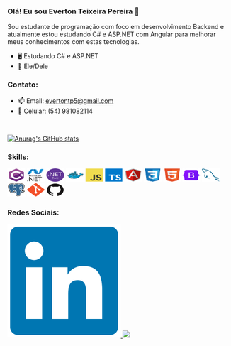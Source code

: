 ### Olá! Eu sou Everton Teixeira Pereira 👋

Sou estudante de programação com foco em desenvolvimento Backend e atualmente estou estudando C# e ASP.NET com Angular para melhorar meus conhecimentos com estas tecnologias. 



- 🖥️ Estudando C# e ASP.NET 
- 👨 Ele/Dele

### Contato:
- 📫 Email: evertontp5@gmail.com
- 📱 Celular: (54) 981082114
<br>

[![Anurag's GitHub stats](https://github-readme-stats.vercel.app/api?username=Everton19)](https://github.com/Everton19/github-readme-stats)

### Skills:
<div class="skills">
  <img height="30" width="40" src="https://github.com/devicons/devicon/blob/master/icons/csharp/csharp-original.svg">
  <img height="30" width="40" src="https://github.com/devicons/devicon/blob/master/icons/dot-net/dot-net-original-wordmark.svg">
  <img height="30" width="40" src="https://github.com/devicons/devicon/blob/master/icons/dotnetcore/dotnetcore-original.svg">
  <img height="30" width="40" src="https://github.com/devicons/devicon/blob/master/icons/docker/docker-original.svg">
  <img height="30" width="40" src="https://github.com/devicons/devicon/blob/master/icons/javascript/javascript-original.svg">
  <img height="30" width="40" src="https://github.com/devicons/devicon/blob/master/icons/typescript/typescript-original.svg">
  <img height="30" width="40" src="https://github.com/devicons/devicon/blob/master/icons/angularjs/angularjs-original.svg">
  <img height="30" width="40" src="https://github.com/devicons/devicon/blob/master/icons/css3/css3-original.svg">
  <img height="30" width="40" src="https://github.com/devicons/devicon/blob/master/icons/html5/html5-original.svg">
  <img height="30" width="40" src="https://github.com/devicons/devicon/blob/master/icons/bootstrap/bootstrap-original.svg">
  <img height="30" width="40" src="https://github.com/devicons/devicon/blob/master/icons/mysql/mysql-original.svg">
  <img height="30" width="40" src="https://github.com/devicons/devicon/blob/master/icons/postgresql/postgresql-original.svg">
  <img height="30" width="40" src="https://github.com/devicons/devicon/blob/master/icons/git/git-original.svg">
  <img height="30" width="40" src="https://github.com/devicons/devicon/blob/master/icons/github/github-original.svg">
</div>

### Redes Sociais:
<div class="social">
  <a href="https://www.linkedin.com/in/everton-teixeira-pereira/" target="_blank"><img src="https://github.com/devicons/devicon/blob/master/icons/linkedin/linkedin-original.svg" target="_blank">
  <a href="https://www.instagram.com/everton_t.p/" target="_blank"><img src="https://img.shields.io/badge/Instagram-E4405F?style=for-the-badge&logo=instagram&logoColor=white" target="_blank">
</div>
